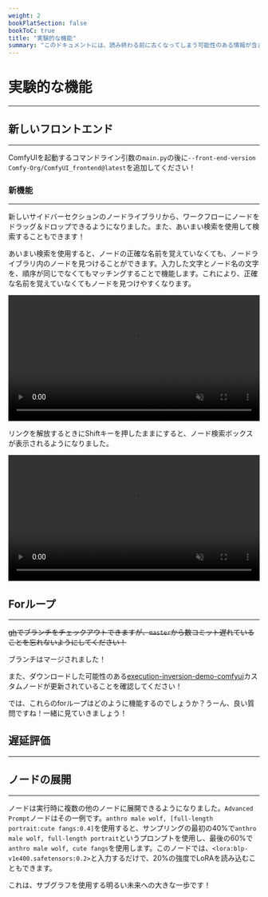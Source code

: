 ```yaml
---
weight: 2
bookFlatSection: false
bookToC: true
title: "実験的な機能"
summary: "このドキュメントには、読み終わる前に古くなってしまう可能性のある情報が含まれています！メガネをかけて読むことをお忘れなく！"
---
```


<!--markdownlint-disable MD025 MD033 MD038 -->

# 実験的な機能

---

## 新しいフロントエンド

---

ComfyUIを起動するコマンドライン引数の`main.py`の後に`--front-end-version Comfy-Org/ComfyUI_frontend@latest`を追加してください！

### 新機能

---

新しいサイドバーセクションのノードライブラリから、ワークフローにノードをドラッグ＆ドロップできるようになりました。また、あいまい検索を使用して検索することもできます！

あいまい検索を使用すると、ノードの正確な名前を覚えていなくても、ノードライブラリ内のノードを見つけることができます。入力した文字とノード名の文字を、順序が同じでなくてもマッチングすることで機能します。これにより、正確な名前を覚えていなくてもノードを見つけやすくなります。

<div style="text-align: center;">
    <video style="width: 100%;" autoplay loop muted playsinline>
        <source src="https://huggingface.co/k4d3/yiff_toolkit/resolve/main/node_library_search_drag.mp4" type="video/mp4">
        お使いのブラウザはビデオタグをサポートしていません。
    </video>
</div>

リンクを解放するときにShiftキーを押したままにすると、ノード検索ボックスが表示されるようになりました。

<div style="text-align: center;">
    <video style="width: 100%;" autoplay loop muted playsinline>
        <source src="https://huggingface.co/k4d3/yiff_toolkit/resolve/main/link_release_node.mp4" type="video/mp4">
        お使いのブラウザはビデオタグをサポートしていません。
    </video>
</div>

## Forループ

---

~~[gh](https://cli.github.com/)でブランチをチェックアウトできますが、`master`から数コミット遅れていることを忘れないようにしてください！~~

<!--
```bash
gh pr checkout 2666
```

以下のコマンドで`master`に戻ることができます：

```bash
git checkout master
```

または、以下のようにすることもできます：

```bash
gh pr checkout 2666
git fetch origin
git merge origin/master
```
-->

ブランチはマージされました！

また、ダウンロードした可能性のある[execution-inversion-demo-comfyui](https://github.com/BadCafeCode/execution-inversion-demo-comfyui)カスタムノードが更新されていることを確認してください！

では、これらのforループはどのように機能するのでしょうか？うーん、良い質問ですね！一緒に見ていきましょう！

## 遅延評価

---

## ノードの展開

---

ノードは実行時に複数の他のノードに展開できるようになりました。`Advanced Prompt`ノードはその一例です。`anthro male wolf, [full-length portrait:cute fangs:0.4]`を使用すると、サンプリングの最初の40%で`anthro male wolf, full-length portrait`というプロンプトを使用し、最後の60%で`anthro male wolf, cute fangs`を使用します。このノードでは、`<lora:blp-v1e400.safetensors:0.2>`と入力するだけで、20%の強度でLoRAを読み込むこともできます。

これは、サブグラフを使用する明るい未来への大きな一歩です！
